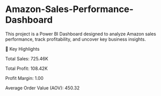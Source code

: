 # Amazon-Sales-Performance-Dashboard
This project is a Power BI Dashboard designed to analyze Amazon sales performance, track profitability, and uncover key business insights.

🚀 Key Highlights

Total Sales: 725.46K

Total Profit: 108.42K

Profit Margin: 1.00

Average Order Value (AOV): 450.32
